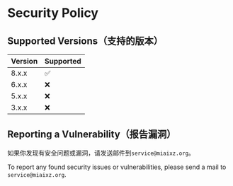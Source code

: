 # Security Policy

## Supported Versions（支持的版本）

| Version | Supported          |
|---------|--------------------|
| 8.x.x   | :white_check_mark: |
| 6.x.x   | :x:                |
| 5.x.x   | :x:                |
| 3.x.x   | :x:                |

## Reporting a Vulnerability（报告漏洞）

如果你发现有安全问题或漏洞，请发送邮件到`service@miaixz.org`。

To report any found security issues or vulnerabilities, please send a mail to `service@miaixz.org`.